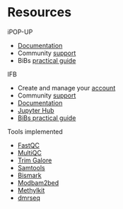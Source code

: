 # Resources

iPOP-UP   
* [Documentation](https://ipop-up.docs.rpbs.univ-paris-diderot.fr/documentation/)
* Community [support](https://discourse.rpbs.univ-paris-diderot.fr/c/ipop-up)
* BiBs [practical guide](https://parisepigenetics.github.io/bibs/cluster/ipopup/#/cluster)      

IFB   
* Create and manage your [account](https://my.cluster.france-bioinformatique.fr/manager2/login)
* Community [support](https://community.cluster.france-bioinformatique.fr)
* [Documentation](https://ifb-elixirfr.gitlab.io/cluster/doc/)
* [Jupyter Hub](https://jupyterhub.cluster.france-bioinformatique.fr)
* [BiBs practical guide](https://parisepigenetics.github.io/bibs/cluster/ifb/#/cluster)      

Tools implemented   
* [FastQC](https://www.bioinformatics.babraham.ac.uk/projects/fastqc/)
* [MultiQC](https://multiqc.info/docs/)
* [Trim Galore](https://www.bioinformatics.babraham.ac.uk/projects/trim_galore/)
* [Samtools](http://www.htslib.org/doc/samtools.html)
* [Bismark](https://www.bioinformatics.babraham.ac.uk/projects/bismark/)
* [Modbam2bed](https://github.com/epi2me-labs/modbam2bed)
* [Methylkit](https://bioconductor.org/packages/release/bioc/vignettes/methylKit/inst/doc/methylKit.html)
* [dmrseq](https://bioconductor.org/packages/devel/bioc/vignettes/dmrseq/inst/doc/dmrseq.html)   
